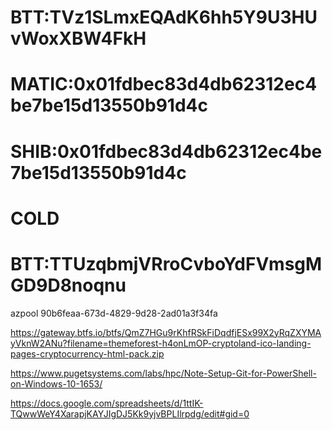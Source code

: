 # BTT:TVz1SLmxEQAdK6hh5Y9U3HUvWoxXBW4FkH
# MATIC:0x01fdbec83d4db62312ec4be7be15d13550b91d4c
# SHIB:0x01fdbec83d4db62312ec4be7be15d13550b91d4c

# COLD
# BTT:TTUzqbmjVRroCvboYdFVmsgMGD9D8noqnu


azpool
90b6feaa-673d-4829-9d28-2ad01a3f34fa

https://gateway.btfs.io/btfs/QmZ7HGu9rKhfRSkFiDqdfjESx99X2yRqZXYMAyVknW2ANu?filename=themeforest-h4onLmOP-cryptoland-ico-landing-pages-cryptocurrency-html-pack.zip

https://www.pugetsystems.com/labs/hpc/Note-Setup-Git-for-PowerShell-on-Windows-10-1653/

https://docs.google.com/spreadsheets/d/1ttIK-TQwwWeY4XarapjKAYJIgDJ5Kk9yjvBPLIlrpdg/edit#gid=0
